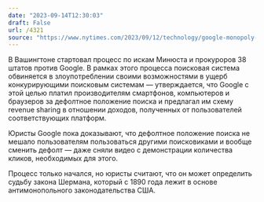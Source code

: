 ```yaml
---
date: "2023-09-14T12:30:03"
draft: False
url: /4321
source: "https://www.nytimes.com/2023/09/12/technology/google-monopoly-antitrust-trial.html"
---
```


В Вашингтоне стартовал процесс по искам Минюста и прокуроров 38 штатов против Google. В рамках этого процесса поисковая система обвиняется в злоупотреблении своими возможностями в ущерб конкурирующими поисковым системам — утверждается, что Google с этой целью платил производителям смартфонов, компьютеров и браузеров за дефолтное положение поиска и предлагал им схему revenue sharing в отношении доходов, полученных от пользователей соответствующих платформ.

Юристы Google пока доказывают, что дефолтное положение поиска не мешало пользователям пользоваться другими поисковиками и вообще сменить дефолт — даже сняли видео с демонстрации количества кликов, необходимых для этого.

Процесс только начался, но юристы считают, что он может определить судьбу закона Шермана, который с 1890 года лежит в основе антимонопольного законодательства США.
